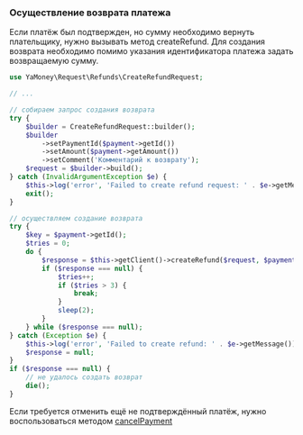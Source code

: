 
### Осуществление возврата платежа

Если платёж был подтвержден, но сумму необходимо вернуть плательщику, нужно вызывать метод createRefund.
Для создания возврата необходимо помимо указания идентификатора платежа задать возвращаемую сумму.
```php
use YaMoney\Request\Refunds\CreateRefundRequest;

// ...

// собираем запрос создания возврата
try {
    $builder = CreateRefundRequest::builder();
    $builder
        ->setPaymentId($payment->getId())
        ->setAmount($payment->getAmount())
        ->setComment('Комментарий к возврату');
    $request = $builder->build();
} catch (InvalidArgumentException $e) {
    $this->log('error', 'Failed to create refund request: ' . $e->getMessage());
    exit();
}

// осуществляем создание возврата
try {
    $key = $payment->getId();
    $tries = 0;
    do {
        $response = $this->getClient()->createRefund($request, $payment->getId(), $key);
        if ($response === null) {
            $tries++;
            if ($tries > 3) {
                break;
            }
            sleep(2);
        }
    } while ($response === null);
} catch (Exception $e) {
    $this->log('error', 'Failed to create refund: ' . $e->getMessage());
    $response = null;
}
if ($response === null) {
    // не удалось создать возврат
    die();
}
```
Если требуется отменить ещё не подтверждённый платёж, нужно воспользоваться методом [cancelPayment](cancelPayment.md)
